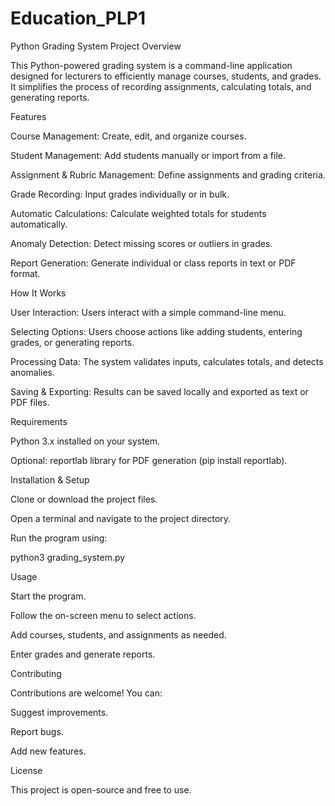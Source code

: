 # Education_PLP1
Python Grading System
Project Overview

This Python-powered grading system is a command-line application designed for lecturers to efficiently manage courses, students, and grades. It simplifies the process of recording assignments, calculating totals, and generating reports.

Features

Course Management: Create, edit, and organize courses.

Student Management: Add students manually or import from a file.

Assignment & Rubric Management: Define assignments and grading criteria.

Grade Recording: Input grades individually or in bulk.

Automatic Calculations: Calculate weighted totals for students automatically.

Anomaly Detection: Detect missing scores or outliers in grades.

Report Generation: Generate individual or class reports in text or PDF format.

How It Works

User Interaction: Users interact with a simple command-line menu.

Selecting Options: Users choose actions like adding students, entering grades, or generating reports.

Processing Data: The system validates inputs, calculates totals, and detects anomalies.

Saving & Exporting: Results can be saved locally and exported as text or PDF files.

Requirements

Python 3.x installed on your system.

Optional: reportlab library for PDF generation (pip install reportlab).

Installation & Setup

Clone or download the project files.

Open a terminal and navigate to the project directory.

Run the program using:

python3 grading_system.py

Usage

Start the program.

Follow the on-screen menu to select actions.

Add courses, students, and assignments as needed.

Enter grades and generate reports.

Contributing

Contributions are welcome! You can:

Suggest improvements.

Report bugs.

Add new features.

License

This project is open-source and free to use.
